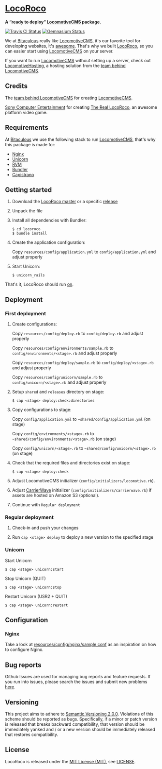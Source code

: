[LocoRoco]
==========

**A “ready to deploy” [LocomotiveCMS] package.**

[![Travis CI Status][Travis CI Status]][Travis CI]
[![Gemnasium Status][Gemnasium Status]][Gemnasium]

We at [Bitaculous] really like [LocomotiveCMS], it's our favorite tool for developing websites, it's [awesome]. That's
why we built [LocoRoco], so you can easier start using [LocomotiveCMS] on your server.

If you want to run [LocomotiveCMS] without setting up a server, check out [LocomotiveHosting], a hosting solution from
the [team behind LocomotiveCMS].

Credits
-------

The [team behind LocomotiveCMS] for creating [LocomotiveCMS].

[Sony Computer Entertainment] for creating [The Real LocoRoco], an awesome platform video game.

Requirements
------------

At [Bitaculous] we use the following stack to run [LocomotiveCMS], that's why this package is made for:

* [Nginx]
* [Unicorn]
* [RVM]
* [Bundler]
* [Capistrano]

Getting started
---------------

1. Download the [LocoRoco master] or a specific [release]

2. Unpack the file

3. Install all dependencies with Bundler:

    ```
    $ cd locoroco
    $ bundle install
    ```

4. Create the application configuration:

    Copy `resources/config/application.yml` to `config/application.yml` and adjust properly

5. Start Unicorn:

    ```
    $ unicorn_rails
    ```

That's it, LocoRoco should run [on].

Deployment
----------

### First deployment

1. Create configurations:

    Copy `resources/config/deploy.rb` to `config/deploy.rb` and adjust properly

    Copy `resources/config/environments/sample.rb` to `config/environments/<stage>.rb` and adjust properly

    Copy `resources/config/deploy/sample.rb` to `config/deploy/<stage>.rb` and adjust properly

    Copy `resources/config/unicorn/sample.rb` to `config/unicorn/<stage>.rb` and adjust properly

2. Setup `shared` and `releases` directory on stage:

    ```
    $ cap <stage> deploy:check:directories
    ```

3. Copy configurations to stage:

    Copy `config/application.yml` to `~shared/config/application.yml` (on stage)

    Copy `config/environments/<stage>.rb` to `~shared/config/environments/<stage>.rb` (on stage)

    Copy `config/unicorn/<stage>.rb` to `~shared/config/unicorn/<stage>.rb` (on stage)

4. Check that the required files and directories exist on stage:

    ```
    $ cap <stage> deploy:check
    ```

5. Adjust LocomotiveCMS initializer (`config/initializers/locomotive.rb`).

6. Adjust [CarrierWave] initializer (`config/initializers/carrierwave.rb`) if assets are hosted on Amazon S3 (optional).

7. Continue with `Regular deployment`

### Regular deployment

1. Check-in and push your changes

2. Run ```cap <stage> deploy``` to deploy a new version to the specified stage

### Unicorn

Start Unicorn

```
$ cap <stage> unicorn:start
```

Stop Unicorn (QUIT)

```
$ cap <stage> unicorn:stop
```

Restart Unicorn (USR2 + QUIT)

```
$ cap <stage> unicorn:restart
```

Configuration
-------------

### Nginx

Take a look at [resources/config/nginx/sample.conf] as an inspiration on how to configure Nginx.

Bug reports
-----------

Github Issues are used for managing bug reports and feature requests. If you run into issues, please search the issues
and submit new problems [here].

Versioning
----------

This project aims to adhere to [Semantic Versioning 2.0.0]. Violations of this scheme should be reported as bugs.
Specifically, if a minor or patch version is released that breaks backward compatibility, that version should be
immediately yanked and / or a new version should be immediately released that restores compatibility.

License
-------

LocoRoco is released under the [MIT License (MIT)], see [LICENSE].

[awesome]: http://www.locomotivecms.com/features "LocomotiveCMS features"
[Bitaculous]: http://bitaculous.com "It's all about the bits, baby!"
[Bundler]: http://bundler.io "The best way to manage a Ruby application's gems"
[Capistrano]: http://capistranorb.com "A remote server automation and deployment tool written in Ruby."
[CarrierWave]: https://github.com/carrierwaveuploader/carrierwave "Classier solution for file uploads for Rails, Sinatra and other Ruby web frameworks"
[Gemnasium Status]: http://img.shields.io/gemnasium/bitaculous/locoroco.svg?style=flat "Gemnasium Status"
[Gemnasium]: https://gemnasium.com/bitaculous/locoroco "LocoRoco at Gemnasium"
[here]: https://github.com/bitaculous/locoroco/issues "Github Issues"
[LICENSE]: https://raw.githubusercontent.com/bitaculous/locoroco/master/LICENSE "License"
[LocomotiveCMS]: http://locomotivecms.com "An open source CMS for Rails"
[LocomotiveHosting]: https://locomotivehosting.com "Host your LocomotiveCMS website here."
[LocoRoco master]: https://github.com/bitaculous/locoroco/archive/master.zip "Download the LocoRoco master as a zip file"
[LocoRoco]: http://bitaculous.github.io/locoroco "A “ready to deploy” LocomotiveCMS package."
[MIT License (MIT)]: http://opensource.org/licenses/MIT "The MIT License (MIT)"
[Nginx]: http://nginx.org "A free, open-source, high-performance HTTP server and reverse proxy"
[on]: http://0.0.0.0:8080 "LocomotiveCMS installation"
[release]: https://github.com/bitaculous/locoroco/releases "LocoRoco releases"
[resources/config/nginx/sample.conf]: https://github.com/bitaculous/locoroco/blob/master/resources/config/nginx/sample.conf "Nginx sample configuration"
[RVM]: https://rvm.io "Ruby Version Manager"
[Semantic Versioning 2.0.0]: http://semver.org "Semantic Versioning 2.0.0"
[Sony Computer Entertainment]: http://www.scei.co.jp/index_e.html "Sony Computer Entertainment"
[team behind LocomotiveCMS]: http://locomotivecms.com/crew "The crew behind LocomotiveCMS"
[The Real LocoRoco]: http://en.wikipedia.org/wiki/LocoRoco "LocoRoco"
[Travis CI Status]: http://img.shields.io/travis/bitaculous/locoroco.svg?style=flat "Travis CI Status"
[Travis CI]: https://travis-ci.org/bitaculous/locoroco "LocoRoco at Travis CI"
[Unicorn]: http://unicorn.bogomips.org "Rack HTTP server for fast clients and Unix"
